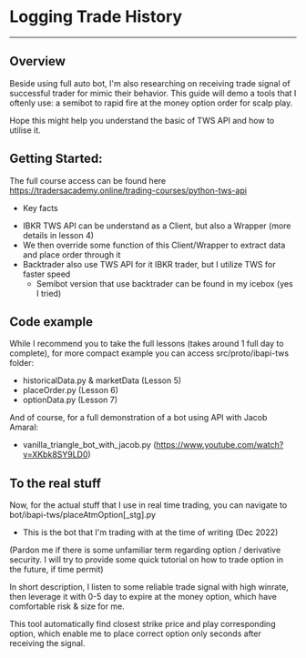 # Logging Trade History

--- 
## Overview
Beside using full auto bot, I'm also researching on receiving trade signal of successful trader for mimic their behavior.
This guide will demo a tools that I oftenly use: a semibot to rapid fire at the money option order for scalp play.

Hope this might help you understand the basic of TWS API and how to utilise it.

## Getting Started:
The full course access can be found here https://tradersacademy.online/trading-courses/python-tws-api
* Key facts
- IBKR TWS API can be understand as a Client, but also a Wrapper (more details in lesson 4)
- We then override some function of this Client/Wrapper to extract data and place order through it
- Backtrader also use TWS API for it IBKR trader, but I utilize TWS for faster speed
    - Semibot version that use backtrader can be found in my icebox (yes I tried)

## Code example
While I recommend you to take the full lessons (takes around 1 full day to complete), for more compact example you can access
src/proto/ibapi-tws folder:

- historicalData.py & marketData (Lesson 5)
- placeOrder.py (Lesson 6)
- optionData.py (Lesson 7)

And of course, for a full demonstration of a bot using API with Jacob Amaral:
- vanilla_triangle_bot_with_jacob.py (https://www.youtube.com/watch?v=XKbk8SY9LD0)

## To the real stuff
Now, for the actual stuff that I use in real time trading, you can navigate to 
bot/ibapi-tws/placeAtmOption[_stg].py

- This is the bot that I'm trading with at the time of writing (Dec 2022)

(Pardon me if there is some unfamiliar term regarding option / derivative security.
I will try to provide some quick tutorial on how to trade option in the future, if time permit)

In short description, I listen to some reliable trade signal with high winrate, 
then leverage it with 0-5 day to expire at the money option, which have comfortable risk & size for me.

This tool automatically find closest strike price and play corresponding option, which enable me to place correct option only seconds after receiving the signal.
 